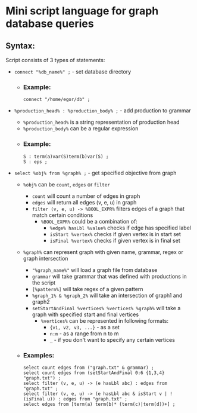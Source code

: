 # Mini script language for graph database queries #

## Syntax: ##

Script consists of 3 types of statements:

- `connect "%db_name%" ;` - set database directory
    - ### Example: 
        ```
        connect "/home/egor/db" ;
        ```

- `%production_head% : %production_body% ;` - add production to grammar
    - `%production_head%` is a string representation of production head
    - `%production_body%` can be a regular expression
    - ### Example: 
        ```
        S : term(a)var(S)term(b)var(S) ;
        S : eps ;
        ```

- `select %obj% from %graph% ;` - get specified objective from graph
    - `%obj%` can be `count`, `edges` or `filter`
        - `count` will count a number of edges in graph
        - `edges` will return all edges (v, e, u) in graph
        - `filter (v, e, u) -> %BOOL_EXPR%` filters edges of a graph that match certain conditions
            - `%BOOL_EXPR%` could be a combination of:
                - `%edge% hasLbl %value%` checks if edge has specified label
                - `isStart %vertex%` checks if given vertex is in start set
                - `isFinal %vertex%` checks if given vertex is in final set

    - `%graph%` can represent graph with given name, grammar, regex or graph intersection
        - `"%graph_name%"` will load a graph file from database
        - `grammar` will take grammar that was defined with productions in the script
        - `[%pattern%]` will take regex of a given pattern 
        - `%graph_1% & %graph_2%` will take an intersection of graph1 and graph2
        - `setStartAndFinal %vertices% %vertices% %graph%` will take a graph with specified start and final vertices
            - `%vertices%` can be represented in following formats:
                - `{v1, v2, v3, ...}` - as a set
                - `n:m` - as a range from n to m
                - `_` - if you don't want to specify any certain vertices

    - ### Examples:
        ```
        select count edges from ("graph.txt" & grammar) ;
        select count edges from (setStartAndFinal 0:6 {1,3,4} "graph.txt") ;
        select filter (v, e, u) -> (e hasLbl abc) : edges from "graph.txt" ;
        select filter (v, e, u) -> (e hasLbl abc & isStart v | !(isFinal u)) : edges from "graph.txt" ;
        select edges from [term(a) term(b)* (term(c)|term(d))+] ;
        ```
        